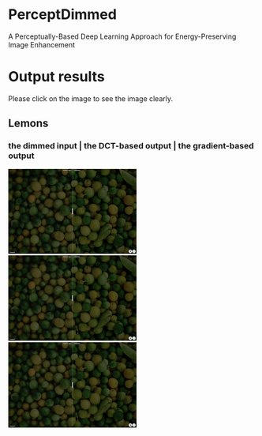 # PerceptDimmed
A Perceptually-Based Deep Learning Approach for Energy-Preserving Image Enhancement

# Output results
Please click on the image to see the image clearly.
## Lemons
### the dimmed input | the DCT-based output | the gradient-based output
[<img src="figures/lemons.png" width="260px"/>](https://imgsli.com/MzU3MzM1) [<img src="figures/lemons.png" width="260px"/>](https://imgsli.com/MzU3MzM3)[<img src="figures/lemons.png" width="260px"/>](https://imgsli.com/MzU3MzM5)
